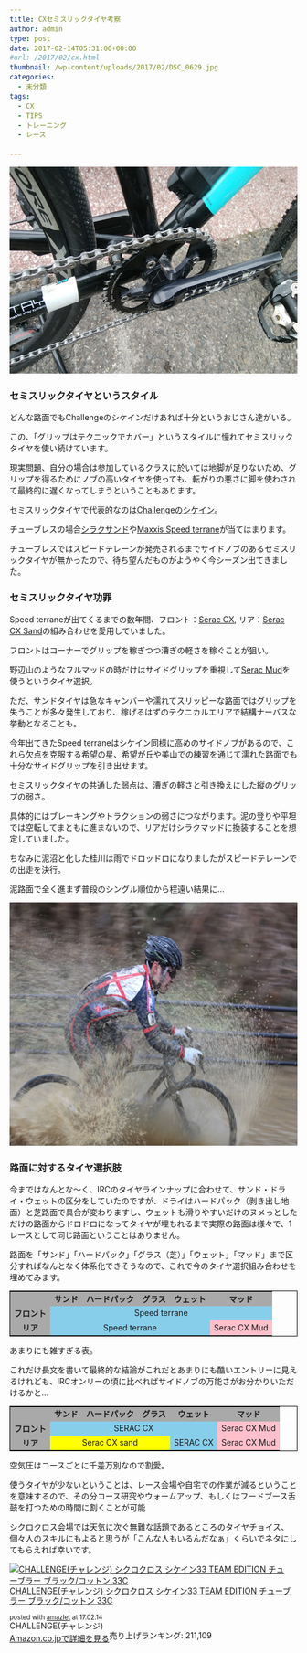 ```yaml
---
title: CXセミスリックタイヤ考察
author: admin
type: post
date: 2017-02-14T05:31:00+00:00
#url: /2017/02/cx.html
thumbnail: /wp-content/uploads/2017/02/DSC_0629.jpg
categories:
  - 未分類
tags:
  - CX
  - TIPS
  - トレーニング
  - レース

---
```

<div class="separator" style="clear: both; text-align: center;">
  <img border="0" height="362" src="/wp-content/uploads/2017/02/DSC_0629.jpg" width="640" />
</div>

### セミスリックタイヤというスタイル

どんな路面でもChallengeのシケインだけあれば十分というおじさん達がいる。

この、「グリップはテクニックでカバー」というスタイルに憧れてセミスリックタイヤを使い続けています。

現実問題、自分の場合は参加しているクラスに於いては地脚が足りないため、グリップを得るためにノブの高いタイヤを使っても、転がりの悪さに脚を使わされて最終的に遅くなってしまうということもあります。

セミスリックタイヤで代表的なのは<a href="http://amzn.to/2lfp3BA" target="_blank">Challengeのシケイン</a>。

チューブレスの場合<a href="http://amzn.to/2l3TdWk" target="_blank">シラクサンド</a>や<a href="http://amzn.to/2lLjwQR" target="_blank">Maxxis Speed terrane</a>が当てはまります。

チューブレスではスピードテレーンが発売されるまでサイドノブのあるセミスリックタイヤが無かったので、待ち望んだものがようやく今シーズン出てきました。



### セミスリックタイヤ功罪

Speed terraneが出てくるまでの数年間、フロント：<a href="http://amzn.to/2kFSl94" target="_blank">Serac CX</a>, リア：<a href="http://amzn.to/2lfhsCK" target="_blank">Serac CX Sand</a>の組み合わせを愛用していました。

フロントはコーナーでグリップを稼ぎつつ漕ぎの軽さを稼ぐことが狙い。

野辺山のようなフルマッドの時だけはサイドグリップを重視して<a href="http://amzn.to/2lbyodO" target="_blank">Serac Mud</a>を使うというタイヤ選択。

ただ、サンドタイヤは急なキャンバーや濡れてスリッピーな路面ではグリップを失うことが多々発生しており、稼げるはずのテクニカルエリアで結構ナーバスな挙動となることも。

<div class="separator" style="clear: both; text-align: center;">

</div>

今年出てきたSpeed terraneはシケイン同様に高めのサイドノブがあるので、これら欠点を克服する希望の星、希望が丘や美山での練習を通じて濡れた路面でも十分なサイドグリップを引き出せます。

セミスリックタイヤの共通した弱点は、漕ぎの軽さと引き換えにした縦のグリップの弱さ。

具体的にはブレーキングやトラクションの弱さにつながります。泥の登りや平坦では空転してまともに進まないので、リアだけシラクマッドに換装することを想定していました。

ちなみに泥沼と化した桂川は雨でドロッドロになりましたがスピードテレーンでの出走を決行。

泥路面で全く進まず普段のシングル順位から程遠い結果に…

<div class="separator" style="clear: both; text-align: center;">
  <img border="0" height="426" src="/wp-content/uploads/2017/02/IMG_9411.jpg" width="640" />
</div>

### 路面に対するタイヤ選択肢

今まではなんとな～く、IRCのタイヤラインナップに合わせて、サンド・ドライ・ウェットの区分をしていたのですが、ドライはハードパック（剥き出し地面）と芝路面で具合が変わりますし、ウェットも滑りやすいだけのヌメっとしただけの路面からドロドロになってタイヤが埋もれるまで実際の路面は様々で、1レースとして同じ路面ということはありません。

路面を「サンド」「ハードパック」「グラス（芝）」「ウェット」「マッド」まで区分すればなんとなく体系化できそうなので、これで今のタイヤ選択組み合わせを埋めてみます。



<table style="border: solid 1px black;">
  <tr style="background-color: darkgrey; font-weight: bold;">
    <td>
    </td>

<td style="text-align: center;">
サンド
    </td>

<td style="text-align: center;">
ハードパック
    </td>

<td style="text-align: center;">
グラス
    </td>

<td style="text-align: center;">
ウェット
    </td>

<td style="text-align: center;">
マッド
    </td>
  </tr>

  <tr>
<td style="background-color: darkgrey; font-weight: bold; text-align: center;">
フロント
    </td>

<td colspan="5" style="background-color: skyblue; text-align: center;">
Speed terrane
    </td>
  </tr>

  <tr>
<td style="background-color: darkgrey; font-weight: bold; text-align: center;">
リア
    </td>

<td colspan="4" style="background-color: skyblue; text-align: center;">
Speed terrane
    </td>

<td style="background-color: pink; text-align: center;">
Serac CX Mud
    </td>
  </tr>
</table>

あまりにも雑すぎる表。

これだけ長文を書いて最終的な結論がこれだとあまりにも酷いエントリーに見えるけれども、IRCオンリーの頃に比べればサイドノブの万能さがお分かりいただけるかと…

<table style="border: solid 1px black;">
  <tr style="background-color: darkgrey; font-weight: bold;">
    <td>
    </td>

<td style="text-align: center;">
サンド
    </td>

<td style="text-align: center;">
ハードパック
    </td>

<td style="text-align: center;">
グラス
    </td>

<td style="text-align: center;">
ウェット
    </td>

<td style="text-align: center;">
マッド
    </td>
  </tr>

  <tr>
<td style="background-color: darkgrey; font-weight: bold; text-align: center;">
フロント
    </td>

<td colspan="4" style="background-color: skyblue; text-align: center;">
SERAC CX
    </td>

<td style="background-color: pink; text-align: center;">
Serac CX Mud
    </td>
  </tr>

  <tr>
<td style="background-color: darkgrey; font-weight: bold; text-align: center;">
リア
    </td>

<td colspan="3" style="background-color: yellow; text-align: center;">
Serac CX sand
    </td>

<td colspan="1" style="background-color: skyblue; text-align: center;">
SERAC CX
    </td>

<td style="background-color: pink; text-align: center;">
Serac CX Mud
    </td>
  </tr>
</table>

空気圧はコースごとに千差万別なので割愛。

使うタイヤが少ないということは、レース会場や自宅での作業が減るということを意味するので、その分コース研究やウォームアップ、もしくはフードブース舌鼓を打つための時間に割くことが可能

シクロクロス会場では天気に次ぐ無難な話題であるところのタイヤチョイス、個々人のスキルにもよると思うが「こんな人もいるんだなぁ」くらいでネタにしてもらえれば幸いです。



<div class="amazlet-box" style="margin-bottom: 0px;">
  <div class="amazlet-image" style="float: left; margin: 0px 12px 1px 0px;">
    <a href="http://www.amazon.co.jp/exec/obidos/ASIN/B00K305H82/gensobunya-22/ref=nosim/" name="amazletlink" target="_blank"><img alt="CHALLENGE(チャレンジ) シクロクロス シケイン33 TEAM EDITION チューブラー ブラック/コットン 33C" src="https://images-fe.ssl-images-amazon.com/images/I/41OIogqvHRL._SL160_.jpg" style="border: none;" /></a>
  </div>

  <div class="amazlet-info" style="line-height: 120%; margin-bottom: 10px;">
    <div class="amazlet-name" style="line-height: 120%; margin-bottom: 10px;">
<a href="http://www.amazon.co.jp/exec/obidos/ASIN/B00K305H82/gensobunya-22/ref=nosim/" name="amazletlink" target="_blank">CHALLENGE(チャレンジ) シクロクロス シケイン33 TEAM EDITION チューブラー ブラック/コットン 33C</a></p>

<div class="amazlet-powered-date" style="font-size: 80%; line-height: 120%; margin-top: 5px;">
  posted with <a href="http://www.amazlet.com/" target="_blank" title="amazlet">amazlet</a> at 17.02.14
</div>


<div class="amazlet-detail">
CHALLENGE(チャレンジ) <br /> 売り上げランキング: 211,109


<div class="amazlet-sub-info" style="float: left;">
<div class="amazlet-link" style="margin-top: 5px;">
  <a href="http://www.amazon.co.jp/exec/obidos/ASIN/B00K305H82/gensobunya-22/ref=nosim/" name="amazletlink" target="_blank">Amazon.co.jpで詳細を見る</a>
</div>

  </div>

  <div class="amazlet-footer" style="clear: left;">
  </div>
</div>